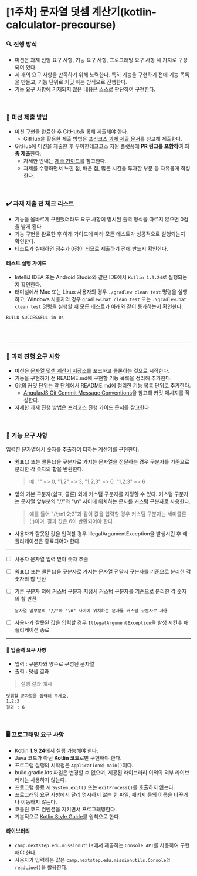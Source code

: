 # [1주차] 문자열 덧셈 계산기(kotlin-calculator-precourse)

### 🔍 진행 방식
- 미션은 과제 진행 요구 사항, 기능 요구 사항, 프로그래밍 요구 사항 세 가지로 구성되어 있다.
- 세 개의 요구 사항을 만족하기 위해 노력한다. 특히 기능을 구현하기 전에 기능 목록을 만들고, 기능 단위로 커밋 하는 방식으로 진행한다.
- 기능 요구 사항에 기재되지 않은 내용은 스스로 판단하여 구현한다.

<br> 

### 📮 미션 제출 방법
- 미션 구현을 완료한 후 GitHub을 통해 제출해야 한다.
  - GitHub을 활용한 제출 방법은 [프리코스 과제 제출 문서](https://github.com/woowacourse/woowacourse-docs/tree/main/precourse)를 참고해 제출한다.
- GitHub에 미션을 제출한 후 우아한테크코스 지원 플랫폼에 **PR 링크를 포함하여 최종 제출**한다.
  - 자세한 안내는 [제출 가이드](https://github.com/woowacourse/woowacourse-docs/tree/main/precourse#%EC%A0%9C%EC%B6%9C-%EA%B0%80%EC%9D%B4%EB%93%9C)를 참고한다.
  - 과제를 수행하면서 느낀 점, 배운 점, 많은 시간을 투자한 부분 등 자유롭게 작성한다.
 
<br> 

### ✔️ 과제 제출 전 체크 리스트
- 기능을 올바르게 구현했더라도 요구 사항에 명시된 출력 형식을 따르지 않으면 0점을 받게 된다.
- 기능 구현을 완료한 후 아래 가이드에 따라 모든 테스트가 성공적으로 실행되는지 확인한다.
- 테스트가 실패하면 점수가 0점이 되므로 제출하기 전에 반드시 확인한다.

#### 테스트 실행 가이드
- IntelliJ IDEA 또는 Android Studio와 같은 IDE에서 ```Kotlin 1.9.24```로 실행되는지 확인한다.
- 터미널에서 Mac 또는 Linux 사용자의 경우 ```./gradlew clean test``` 명령을 실행하고, Windows 사용자의 경우 ```gradlew.bat clean test``` 또는 ```.\gradlew.bat clean test``` 명령을 실행할 때 모든 테스트가 아래와 같이 통과하는지 확인한다.
  
```
BUILD SUCCESSFUL in 0s
```

<br></br>

-------------
### 📝 과제 진행 요구 사항
- 미션은 [문자열 덧셈 계산기 저장소](https://github.com/woowacourse-precourse/kotlin-calculator-7)를 포크하고 클론하는 것으로 시작한다.
- 기능을 구현하기 전 README.md에 구현할 기능 목록을 정리해 추가한다.
- Git의 커밋 단위는 앞 단계에서 README.md에 정리한 기능 목록 단위로 추가한다.
  - [AngularJS Git Commit Message Conventions](https://gist.github.com/stephenparish/9941e89d80e2bc58a153)을 참고해 커밋 메시지를 작성한다.
- 자세한 과제 진행 방법은 프리코스 진행 가이드 문서를 참고한다.

<br> 

### 🚀 기능 요구 사항
입력한 문자열에서 숫자를 추출하여 더하는 계산기를 구현한다.

- 쉼표(,) 또는 콜론(:)을 구분자로 가지는 문자열을 전달하는 경우 구분자를 기준으로 분리한 각 숫자의 합을 반환한다.

  > 예: "" => 0, "1,2" => 3, "1,2,3" => 6, "1,2:3" => 6

- 앞의 기본 구분자(쉼표, 콜론) 외에 커스텀 구분자를 지정할 수 있다. 커스텀 구분자는 문자열 앞부분의 "//"와 "\n" 사이에 위치하는 문자를 커스텀 구분자로 사용한다.

  > 예를 들어 "//;\n1;2;3"과 같이 값을 입력할 경우 커스텀 구분자는 세미콜론(;)이며, 결과 값은 6이 반환되어야 한다.

- 사용자가 잘못된 값을 입력할 경우 IllegalArgumentException을 발생시킨 후 애플리케이션은 종료되어야 한다.


---
- [ ] 사용자 문자열 입력 받아 숫자 추출
- [ ] 쉼표(,) 또는 콜론(:)을 구분자로 가지는 문자열 전달시 구분자를 기준으로 분리한 각 숫자의 합 반환
- [ ] 기본 구분자 외에 커스텀 구분자 지정시 커스텀 구분자를 기준으로 분리한 각 숫자의 합 반환
      
      문자열 앞부분의 "//"와 "\n" 사이에 위치하는 문자를 커스텀 구분자로 사용
      
- [ ] 사용자가 잘못된 값을 입력할 경우 ```IllegalArgumentException```을 발생 시킨후 애플리케이션 종료
---


#### 💬 입출력 요구 사항
- 입력 : 구분자와 양수로 구성된 문자열
- 출력 : 덧셈 결과

> 실행 결과 예시

  ```
  덧셈할 문자열을 입력해 주세요.
  1,2:3
  결과 : 6
  ```

<br>

### 🖥️ 프로그래밍 요구 사항
- Kotlin **1.9.24**에서 실행 가능해야 한다.
- Java 코드가 아닌 **Kotlin 코드**로만 구현해야 한다.
- 프로그램 실행의 시작점은 ```Application의 main()```이다.
- build.gradle.kts 파일은 변경할 수 없으며, 제공된 라이브러리 이외의 외부 라이브러리는 사용하지 않는다.
- 프로그램 종료 시 ```System.exit()``` 또는 ```exitProcess()```를 호출하지 않는다.
- 프로그래밍 요구 사항에서 달리 명시하지 않는 한 파일, 패키지 등의 이름을 바꾸거나 이동하지 않는다.
- 코틀린 코드 컨벤션을 지키면서 프로그래밍한다.
- 기본적으로 [Kotlin Style Guide](https://github.com/woowacourse/woowacourse-docs/tree/main/styleguide/kotlin)를 원칙으로 한다.

#### 라이브러리
- ```camp.nextstep.edu.missionutils```에서 제공하는 ```Console API```를 사용하여 구현해야 한다.
- 사용자가 입력하는 값은 ```camp.nextstep.edu.missionutils.Console의 readLine()```을 활용한다.


